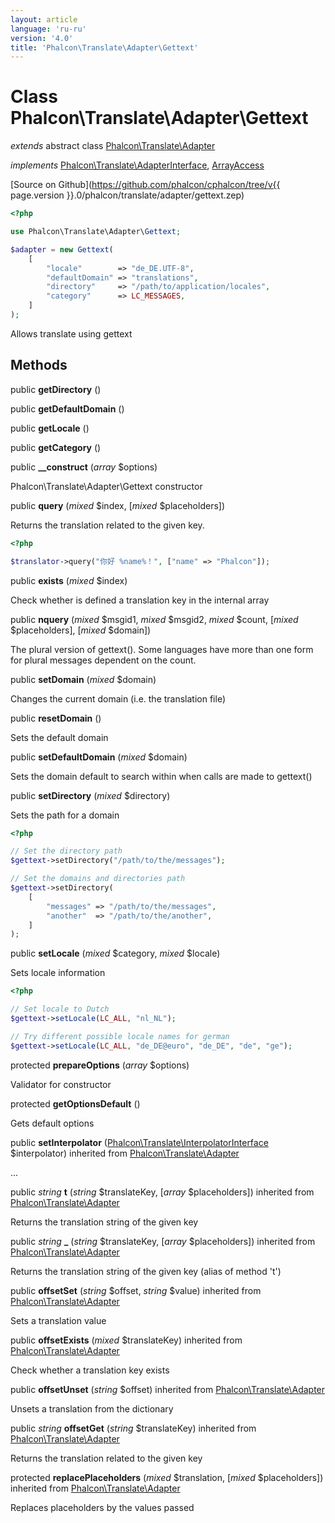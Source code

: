 ```yaml
---
layout: article
language: 'ru-ru'
version: '4.0'
title: 'Phalcon\Translate\Adapter\Gettext'
---
```

# Class **Phalcon\Translate\Adapter\Gettext**

*extends* abstract class [Phalcon\Translate\Adapter](Phalcon_Translate_Adapter)

*implements* [Phalcon\Translate\AdapterInterface](Phalcon_Translate_AdapterInterface), [ArrayAccess](https://php.net/manual/en/class.arrayaccess.php)

[Source on Github](https://github.com/phalcon/cphalcon/tree/v{{ page.version }}.0/phalcon/translate/adapter/gettext.zep)

```php
<?php

use Phalcon\Translate\Adapter\Gettext;

$adapter = new Gettext(
    [
        "locale"        => "de_DE.UTF-8",
        "defaultDomain" => "translations",
        "directory"     => "/path/to/application/locales",
        "category"      => LC_MESSAGES,
    ]
);

```

Allows translate using gettext

## Methods

public **getDirectory** ()

public **getDefaultDomain** ()

public **getLocale** ()

public **getCategory** ()

public **__construct** (*array* $options)

Phalcon\Translate\Adapter\Gettext constructor

public **query** (*mixed* $index, [*mixed* $placeholders])

Returns the translation related to the given key.

```php
<?php

$translator->query("你好 %name%！", ["name" => "Phalcon"]);

```

public **exists** (*mixed* $index)

Check whether is defined a translation key in the internal array

public **nquery** (*mixed* $msgid1, *mixed* $msgid2, *mixed* $count, [*mixed* $placeholders], [*mixed* $domain])

The plural version of gettext(). Some languages have more than one form for plural messages dependent on the count.

public **setDomain** (*mixed* $domain)

Changes the current domain (i.e. the translation file)

public **resetDomain** ()

Sets the default domain

public **setDefaultDomain** (*mixed* $domain)

Sets the domain default to search within when calls are made to gettext()

public **setDirectory** (*mixed* $directory)

Sets the path for a domain

```php
<?php

// Set the directory path
$gettext->setDirectory("/path/to/the/messages");

// Set the domains and directories path
$gettext->setDirectory(
    [
        "messages" => "/path/to/the/messages",
        "another"  => "/path/to/the/another",
    ]
);

```

public **setLocale** (*mixed* $category, *mixed* $locale)

Sets locale information

```php
<?php

// Set locale to Dutch
$gettext->setLocale(LC_ALL, "nl_NL");

// Try different possible locale names for german
$gettext->setLocale(LC_ALL, "de_DE@euro", "de_DE", "de", "ge");

```

protected **prepareOptions** (*array* $options)

Validator for constructor

protected **getOptionsDefault** ()

Gets default options

public **setInterpolator** ([Phalcon\Translate\InterpolatorInterface](Phalcon_Translate_InterpolatorInterface) $interpolator) inherited from [Phalcon\Translate\Adapter](Phalcon_Translate_Adapter)

...

public *string* **t** (*string* $translateKey, [*array* $placeholders]) inherited from [Phalcon\Translate\Adapter](Phalcon_Translate_Adapter)

Returns the translation string of the given key

public *string* **_** (*string* $translateKey, [*array* $placeholders]) inherited from [Phalcon\Translate\Adapter](Phalcon_Translate_Adapter)

Returns the translation string of the given key (alias of method 't')

public **offsetSet** (*string* $offset, *string* $value) inherited from [Phalcon\Translate\Adapter](Phalcon_Translate_Adapter)

Sets a translation value

public **offsetExists** (*mixed* $translateKey) inherited from [Phalcon\Translate\Adapter](Phalcon_Translate_Adapter)

Check whether a translation key exists

public **offsetUnset** (*string* $offset) inherited from [Phalcon\Translate\Adapter](Phalcon_Translate_Adapter)

Unsets a translation from the dictionary

public *string* **offsetGet** (*string* $translateKey) inherited from [Phalcon\Translate\Adapter](Phalcon_Translate_Adapter)

Returns the translation related to the given key

protected **replacePlaceholders** (*mixed* $translation, [*mixed* $placeholders]) inherited from [Phalcon\Translate\Adapter](Phalcon_Translate_Adapter)

Replaces placeholders by the values passed